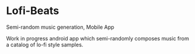 # Lofi-Beats
Semi-random music generation, Mobile App

Work in progress android app which semi-randomly composes music from a catalog of lo-fi style samples.

